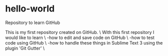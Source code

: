 # hello-world
Repository to learn GitHub


This is my first repository created on GitHub. \\
With this first repository I would like to learn \\
-how to edit and save code on GitHub \\
-how to test code using GitHub \\
-how to handle these things in Sublime Text 3 using the plugin 'Git Gutter' \\
